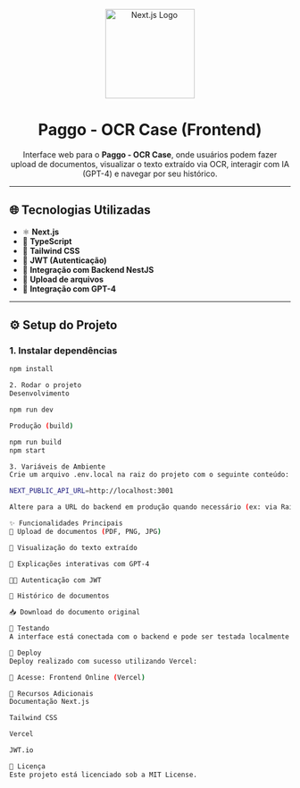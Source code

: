 <p align="center">
  <a href="https://nextjs.org/" target="_blank">
    <img src="https://upload.wikimedia.org/wikipedia/commons/8/8e/Nextjs-logo.svg" width="160" alt="Next.js Logo" />
  </a>
</p>

<h1 align="center">Paggo - OCR Case (Frontend)</h1>

<p align="center">
  Interface web para o <strong>Paggo - OCR Case</strong>, onde usuários podem fazer upload de documentos, visualizar o texto extraído via OCR, interagir com IA (GPT-4) e navegar por seu histórico.
</p>

---

## 🌐 Tecnologias Utilizadas

- ⚛️ **Next.js**
- 🎨 **TypeScript**
- 💅 **Tailwind CSS**
- 🔐 **JWT (Autenticação)**
- 🔄 **Integração com Backend NestJS**
- 📄 **Upload de arquivos**
- 🤖 **Integração com GPT-4**

---

## ⚙️ Setup do Projeto

### 1. Instalar dependências

```bash
npm install

2. Rodar o projeto
Desenvolvimento

npm run dev

Produção (build)

npm run build
npm start

3. Variáveis de Ambiente
Crie um arquivo .env.local na raiz do projeto com o seguinte conteúdo:

NEXT_PUBLIC_API_URL=http://localhost:3001

Altere para a URL do backend em produção quando necessário (ex: via Railway, Render, etc.).

✨ Funcionalidades Principais
📁 Upload de documentos (PDF, PNG, JPG)

🧾 Visualização do texto extraído

🧠 Explicações interativas com GPT-4

🧑‍💼 Autenticação com JWT

📜 Histórico de documentos

📥 Download do documento original

🧪 Testando
A interface está conectada com o backend e pode ser testada localmente com localhost:3001 ou via deploy online (como no Vercel).

🚀 Deploy
Deploy realizado com sucesso utilizando Vercel:

🔗 Acesse: Frontend Online (Vercel)

🧠 Recursos Adicionais
Documentação Next.js

Tailwind CSS

Vercel

JWT.io

📄 Licença
Este projeto está licenciado sob a MIT License.
